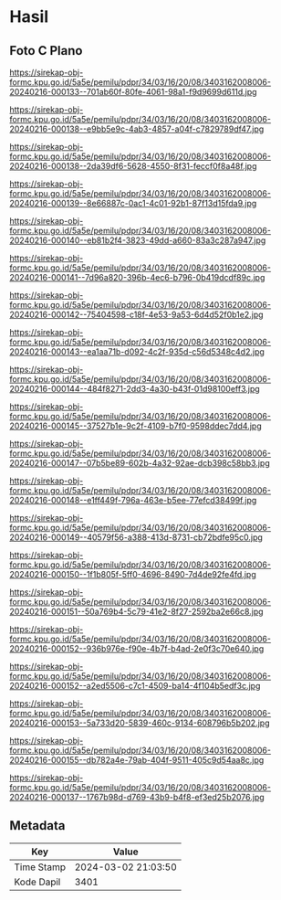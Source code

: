 # Hasil

## Foto C Plano

https://sirekap-obj-formc.kpu.go.id/5a5e/pemilu/pdpr/34/03/16/20/08/3403162008006-20240216-000133--701ab60f-80fe-4061-98a1-f9d9699d611d.jpg

https://sirekap-obj-formc.kpu.go.id/5a5e/pemilu/pdpr/34/03/16/20/08/3403162008006-20240216-000138--e9bb5e9c-4ab3-4857-a04f-c7829789df47.jpg

https://sirekap-obj-formc.kpu.go.id/5a5e/pemilu/pdpr/34/03/16/20/08/3403162008006-20240216-000138--2da39df6-5628-4550-8f31-feccf0f8a48f.jpg

https://sirekap-obj-formc.kpu.go.id/5a5e/pemilu/pdpr/34/03/16/20/08/3403162008006-20240216-000139--8e66887c-0ac1-4c01-92b1-87f13d15fda9.jpg

https://sirekap-obj-formc.kpu.go.id/5a5e/pemilu/pdpr/34/03/16/20/08/3403162008006-20240216-000140--eb81b2f4-3823-49dd-a660-83a3c287a947.jpg

https://sirekap-obj-formc.kpu.go.id/5a5e/pemilu/pdpr/34/03/16/20/08/3403162008006-20240216-000141--7d96a820-396b-4ec6-b796-0b419dcdf89c.jpg

https://sirekap-obj-formc.kpu.go.id/5a5e/pemilu/pdpr/34/03/16/20/08/3403162008006-20240216-000142--75404598-c18f-4e53-9a53-6d4d52f0b1e2.jpg

https://sirekap-obj-formc.kpu.go.id/5a5e/pemilu/pdpr/34/03/16/20/08/3403162008006-20240216-000143--ea1aa71b-d092-4c2f-935d-c56d5348c4d2.jpg

https://sirekap-obj-formc.kpu.go.id/5a5e/pemilu/pdpr/34/03/16/20/08/3403162008006-20240216-000144--484f8271-2dd3-4a30-b43f-01d98100eff3.jpg

https://sirekap-obj-formc.kpu.go.id/5a5e/pemilu/pdpr/34/03/16/20/08/3403162008006-20240216-000145--37527b1e-9c2f-4109-b7f0-9598ddec7dd4.jpg

https://sirekap-obj-formc.kpu.go.id/5a5e/pemilu/pdpr/34/03/16/20/08/3403162008006-20240216-000147--07b5be89-602b-4a32-92ae-dcb398c58bb3.jpg

https://sirekap-obj-formc.kpu.go.id/5a5e/pemilu/pdpr/34/03/16/20/08/3403162008006-20240216-000148--e1ff449f-796a-463e-b5ee-77efcd38499f.jpg

https://sirekap-obj-formc.kpu.go.id/5a5e/pemilu/pdpr/34/03/16/20/08/3403162008006-20240216-000149--40579f56-a388-413d-8731-cb72bdfe95c0.jpg

https://sirekap-obj-formc.kpu.go.id/5a5e/pemilu/pdpr/34/03/16/20/08/3403162008006-20240216-000150--1f1b805f-5ff0-4696-8490-7d4de92fe4fd.jpg

https://sirekap-obj-formc.kpu.go.id/5a5e/pemilu/pdpr/34/03/16/20/08/3403162008006-20240216-000151--50a769b4-5c79-41e2-8f27-2592ba2e66c8.jpg

https://sirekap-obj-formc.kpu.go.id/5a5e/pemilu/pdpr/34/03/16/20/08/3403162008006-20240216-000152--936b976e-f90e-4b7f-b4ad-2e0f3c70e640.jpg

https://sirekap-obj-formc.kpu.go.id/5a5e/pemilu/pdpr/34/03/16/20/08/3403162008006-20240216-000152--a2ed5506-c7c1-4509-ba14-4f104b5edf3c.jpg

https://sirekap-obj-formc.kpu.go.id/5a5e/pemilu/pdpr/34/03/16/20/08/3403162008006-20240216-000153--5a733d20-5839-460c-9134-608796b5b202.jpg

https://sirekap-obj-formc.kpu.go.id/5a5e/pemilu/pdpr/34/03/16/20/08/3403162008006-20240216-000155--db782a4e-79ab-404f-9511-405c9d54aa8c.jpg

https://sirekap-obj-formc.kpu.go.id/5a5e/pemilu/pdpr/34/03/16/20/08/3403162008006-20240216-000137--1767b98d-d769-43b9-b4f8-ef3ed25b2076.jpg


## Metadata

| Key        | Value               |
| ---------- | ------------------- |
| Time Stamp | 2024-03-02 21:03:50 |
| Kode Dapil | 3401                |



